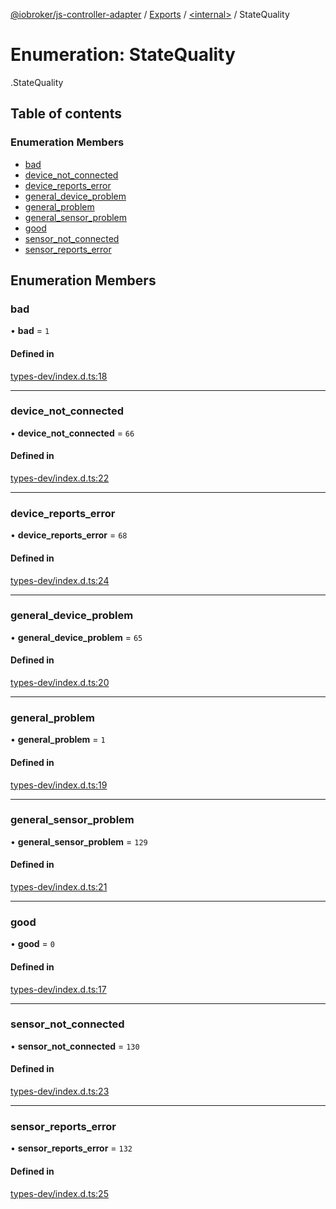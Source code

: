 [@iobroker/js-controller-adapter](../README.md) / [Exports](../modules.md) / [<internal\>](../modules/internal_.md) / StateQuality

# Enumeration: StateQuality

[<internal>](../modules/internal_.md).StateQuality

## Table of contents

### Enumeration Members

- [bad](internal_.StateQuality.md#bad)
- [device\_not\_connected](internal_.StateQuality.md#device_not_connected)
- [device\_reports\_error](internal_.StateQuality.md#device_reports_error)
- [general\_device\_problem](internal_.StateQuality.md#general_device_problem)
- [general\_problem](internal_.StateQuality.md#general_problem)
- [general\_sensor\_problem](internal_.StateQuality.md#general_sensor_problem)
- [good](internal_.StateQuality.md#good)
- [sensor\_not\_connected](internal_.StateQuality.md#sensor_not_connected)
- [sensor\_reports\_error](internal_.StateQuality.md#sensor_reports_error)

## Enumeration Members

### bad

• **bad** = ``1``

#### Defined in

[types-dev/index.d.ts:18](https://github.com/ioBroker/ioBroker.js-controller/blob/ba81a916/packages/types-dev/index.d.ts#L18)

___

### device\_not\_connected

• **device\_not\_connected** = ``66``

#### Defined in

[types-dev/index.d.ts:22](https://github.com/ioBroker/ioBroker.js-controller/blob/ba81a916/packages/types-dev/index.d.ts#L22)

___

### device\_reports\_error

• **device\_reports\_error** = ``68``

#### Defined in

[types-dev/index.d.ts:24](https://github.com/ioBroker/ioBroker.js-controller/blob/ba81a916/packages/types-dev/index.d.ts#L24)

___

### general\_device\_problem

• **general\_device\_problem** = ``65``

#### Defined in

[types-dev/index.d.ts:20](https://github.com/ioBroker/ioBroker.js-controller/blob/ba81a916/packages/types-dev/index.d.ts#L20)

___

### general\_problem

• **general\_problem** = ``1``

#### Defined in

[types-dev/index.d.ts:19](https://github.com/ioBroker/ioBroker.js-controller/blob/ba81a916/packages/types-dev/index.d.ts#L19)

___

### general\_sensor\_problem

• **general\_sensor\_problem** = ``129``

#### Defined in

[types-dev/index.d.ts:21](https://github.com/ioBroker/ioBroker.js-controller/blob/ba81a916/packages/types-dev/index.d.ts#L21)

___

### good

• **good** = ``0``

#### Defined in

[types-dev/index.d.ts:17](https://github.com/ioBroker/ioBroker.js-controller/blob/ba81a916/packages/types-dev/index.d.ts#L17)

___

### sensor\_not\_connected

• **sensor\_not\_connected** = ``130``

#### Defined in

[types-dev/index.d.ts:23](https://github.com/ioBroker/ioBroker.js-controller/blob/ba81a916/packages/types-dev/index.d.ts#L23)

___

### sensor\_reports\_error

• **sensor\_reports\_error** = ``132``

#### Defined in

[types-dev/index.d.ts:25](https://github.com/ioBroker/ioBroker.js-controller/blob/ba81a916/packages/types-dev/index.d.ts#L25)
